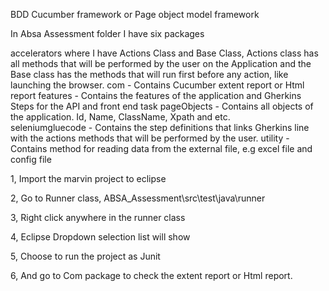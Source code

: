 BDD Cucumber framework or Page object model framework

In Absa Assessment folder I have six packages

accelerators where I have Actions Class and Base Class, 
Actions class has all methods that will be performed by the user on the Application and the Base class has the methods that will run first before any action, like launching the browser. 
com - Contains Cucumber extent report or Html report
features - Contains the features of the application and Gherkins Steps for the API and front end task
pageObjects - Contains all objects of the application. Id, Name, ClassName, Xpath and etc.  
seleniumgluecode - Contains the step definitions that links Gherkins line with the actions methods that will be performed by the user.
utility - Contains method for reading data from the external file, e.g excel file and config file

1, Import the marvin project to eclipse

2, Go to Runner class, ABSA_Assessment\src\test\java\runner

3, Right click anywhere in the runner class

4, Eclipse Dropdown selection list will show

5, Choose to run the project as Junit

6, And go to Com package to check the extent report or Html report.
